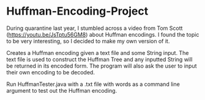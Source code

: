 # Huffman-Encoding-Project
During quarantine last year, I stumbled across a video from Tom Scott (https://youtu.be/JsTptu56GM8) about Huffman encodings.
I found the topic to be very interesting, so I decided to make my own version of it.

Creates a Huffman encoding given a text file and some String input. The text file is used to construct the Huffman Tree and any
inputted String will be returned in its encoded form. The program will also ask the user to input their own encoding to be 
decoded.

Run HuffmanTester.java with a .txt file with words as a command line argument to test out the Huffman encoding.
